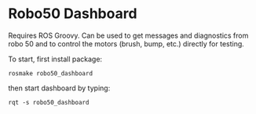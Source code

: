 # Robo50 Dashboard

Requires ROS Groovy. Can be used to get messages and diagnostics from robo 50 and to control the motors (brush, bump, etc.) directly for testing.

To start, first install package:

	rosmake robo50_dashboard

then start dashboard by typing:

	rqt -s robo50_dashboard

